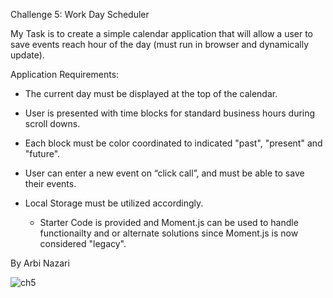 
Challenge 5: Work Day Scheduler 

My Task is to create a simple calendar application that will allow a 
user to save events reach hour of the day (must run in browser and dynamically update).

Application Requirements:

-	The current day must be displayed at the top of the calendar.
-	User is presented with time blocks for standard business hours during 
    scroll downs.
-	Each block must be color coordinated to indicated "past", "present" and "future".
-	User can enter a new event on “click call”, and must be able to save their events.
-	Local Storage must be utilized accordingly.


       - Starter Code is provided and Moment.js can be used to handle functionailty and or
         alternate solutions since Moment.js is now considered "legacy". 

By Arbi Nazari

![ch5](https://user-images.githubusercontent.com/95839411/151681597-7d614f05-27e3-4139-9a51-c6ebd3ed8ab8.jpg)
